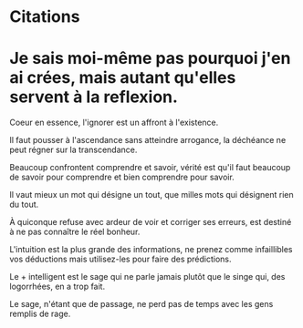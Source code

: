 # Citations
# Je sais moi-même pas pourquoi j'en ai crées, mais autant qu'elles servent à la reflexion. 

Coeur en essence, l'ignorer est un affront à l'existence.

Il faut pousser à l'ascendance sans atteindre arrogance, la déchéance ne peut régner sur la transcendance.

Beaucoup confrontent comprendre et savoir, vérité est qu'il faut beaucoup de savoir pour comprendre et bien comprendre pour savoir.

Il vaut mieux un mot qui désigne un tout, que milles mots qui désignent rien du tout.

À quiconque refuse avec ardeur de voir et corriger ses erreurs, est destiné à ne pas connaître le réel bonheur.

L'intuition est la plus grande des informations, ne prenez comme infaillibles vos déductions mais utilisez-les pour faire des prédictions.

Le + intelligent est le sage qui ne parle jamais plutôt que le singe qui, des logorrhées, en a trop fait.

Le sage, n'étant que de passage, ne perd pas de temps avec les gens remplis de rage.
